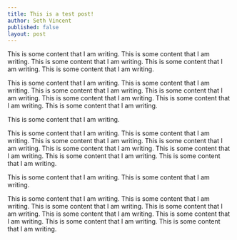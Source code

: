 ```yaml
---
title: This is a test post!
author: Seth Vincent
published: false
layout: post
---
```


This is some content that I am writing. This is some content that I am writing. This is some content that I am writing. This is some content that I am writing. This is some content that I am writing. 

This is some content that I am writing. This is some content that I am writing. This is some content that I am writing. This is some content that I am writing. This is some content that I am writing. This is some content that I am writing. This is some content that I am writing. 

This is some content that I am writing. 

This is some content that I am writing. This is some content that I am writing. This is some content that I am writing. This is some content that I am writing. This is some content that I am writing. This is some content that I am writing. This is some content that I am writing. This is some content that I am writing. 

This is some content that I am writing. This is some content that I am writing. 

This is some content that I am writing. This is some content that I am writing. This is some content that I am writing. This is some content that I am writing. This is some content that I am writing. This is some content that I am writing. This is some content that I am writing. This is some content that I am writing. 